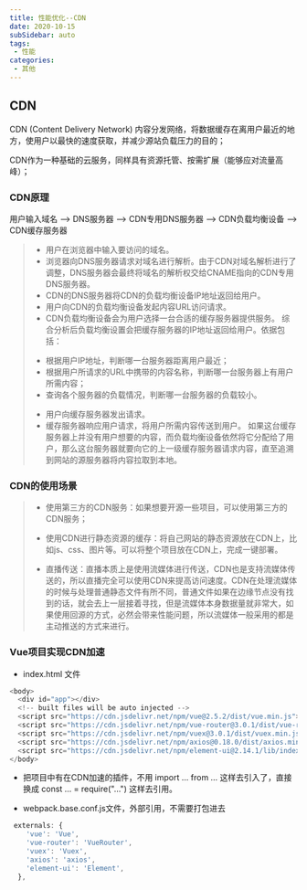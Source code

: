 ```yaml
---
title: 性能优化--CDN
date: 2020-10-15
subSidebar: auto
tags:
 - 性能
categories: 
 - 其他
---
```


##  CDN

CDN (Content Delivery Network) 内容分发网络，将数据缓存在离用户最近的地方，使用户以最快的速度获取，并减少源站负载压力的目的；

CDN作为一种基础的云服务，同样具有资源托管、按需扩展（能够应对流量高峰）；

###  CDN原理

用户输入域名 --> DNS服务器 --> CDN专用DNS服务器  --> CDN负载均衡设备 --> CDN缓存服务器

>- 用户在浏览器中输入要访问的域名。
>- 浏览器向DNS服务器请求对域名进行解析。由于CDN对域名解析进行了调整，DNS服务器会最终将域名的解析权交给CNAME指向的CDN专用DNS服务器。
>- CDN的DNS服务器将CDN的负载均衡设备IP地址返回给用户。
>- 用户向CDN的负载均衡设备发起内容URL访问请求。
>- CDN负载均衡设备会为用户选择一台合适的缓存服务器提供服务。
>  综合分析后负载均衡设置会把缓存服务器的IP地址返回给用户。依据包括：
>  * 根据用户IP地址，判断哪一台服务器距离用户最近；
>  * 根据用户所请求的URL中携带的内容名称，判断哪一台服务器上有用户所需内容；
>  * 查询各个服务器的负载情况，判断哪一台服务器的负载较小。
>- 用户向缓存服务器发出请求。
>- 缓存服务器响应用户请求，将用户所需内容传送到用户。
>  如果这台缓存服务器上并没有用户想要的内容，而负载均衡设备依然将它分配给了用户，那么这台服务器就要向它的上一级缓存服务器请求内容，直至追溯到网站的源服务器将内容拉取到本地。
> 




###  CDN的**使用场景**

>- 使用第三方的CDN服务：如果想要开源一些项目，可以使用第三方的CDN服务；
>
>- 使用CDN进行静态资源的缓存：将自己网站的静态资源放在CDN上，比如js、css、图片等。可以将整个项目放在CDN上，完成一键部署。
>
>- 直播传送：直播本质上是使用流媒体进行传送，CDN也是支持流媒体传送的，所以直播完全可以使用CDN来提高访问速度。CDN在处理流媒体的时候与处理普通静态文件有所不同，普通文件如果在边缘节点没有找到的话，就会去上一层接着寻找，但是流媒体本身数据量就非常大，如果使用回源的方式，必然会带来性能问题，所以流媒体一般采用的都是主动推送的方式来进行。


###  Vue项目实现CDN加速

- index.html 文件

```js
<body>
  <div id="app"></div>
  <!-- built files will be auto injected -->
  <script src="https://cdn.jsdelivr.net/npm/vue@2.5.2/dist/vue.min.js"></script>
  <script src="https://cdn.jsdelivr.net/npm/vue-router@3.0.1/dist/vue-router.min.js"></script>
  <script src="https://cdn.jsdelivr.net/npm/vuex@3.0.1/dist/vuex.min.js"></script>
  <script src="https://cdn.jsdelivr.net/npm/axios@0.18.0/dist/axios.min.js"></script>
  <script src="https://cdn.jsdelivr.net/npm/element-ui@2.14.1/lib/index.js"></script>
</body>
```

- 把项目中有在CDN加速的插件，不用 import … from … 这样去引入了，直接换成 const … = require("…") 这样去引用。

- webpack.base.conf.js文件，外部引用，不需要打包进去

```js
 externals: {
    'vue': 'Vue',
    'vue-router': 'VueRouter',
    'vuex': 'Vuex',
    'axios': 'axios',
    'element-ui': 'Element',
  },
```
